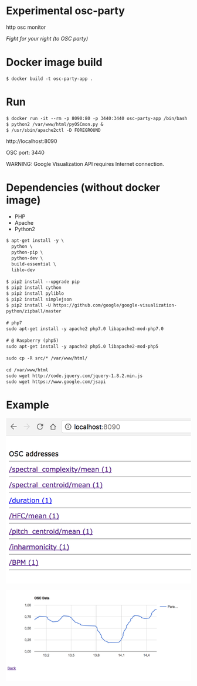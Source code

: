 # Experimental osc-party

http osc monitor


_Fight for your right (to OSC party)_

# Docker image build
```
$ docker build -t osc-party-app .
```

# Run
    $ docker run -it --rm -p 8090:80 -p 3440:3440 osc-party-app /bin/bash
    $ python2 /var/www/html/pyOSCmon.py &
    $ /usr/sbin/apache2ctl -D FOREGROUND

http://localhost:8090

OSC port: 3440

WARNING: Google Visualization API requires Internet connection.

# Dependencies (without docker image)

* PHP
* Apache
* Python2

```
$ apt-get install -y \
  python \
  python-pip \
  python-dev \
  build-essential \
  liblo-dev
  
$ pip2 install --upgrade pip
$ pip2 install cython 
$ pip2 install pyliblo 
$ pip2 install simplejson
$ pip2 install -U https://github.com/google/google-visualization-python/zipball/master

# php7
sudo apt-get install -y apache2 php7.0 libapache2-mod-php7.0

# @ Raspberry (php5)
sudo apt-get install -y apache2 php5.0 libapache2-mod-php5

sudo cp -R src/* /var/www/html/

cd /var/www/html
sudo wget http://code.jquery.com/jquery-1.8.2.min.js
sudo wget https://www.google.com/jsapi
```
# Example

![osc msg list.png](doc/osc_msg_list.png)

![osc data.png](doc/osc_data.png)
